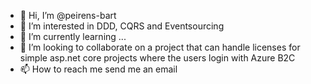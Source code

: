 - 👋 Hi, I’m @peirens-bart
- 👀 I’m interested in DDD, CQRS and Eventsourcing
- 🌱 I’m currently learning ...
- 💞️ I’m looking to collaborate on a project that can handle licenses for simple asp.net core projects where the users login with Azure B2C
- 📫 How to reach me send me an email

<!---
peirens-bart/peirens-bart is a ✨ special ✨ repository because its `README.md` (this file) appears on your GitHub profile.
You can click the Preview link to take a look at your changes.
--->
